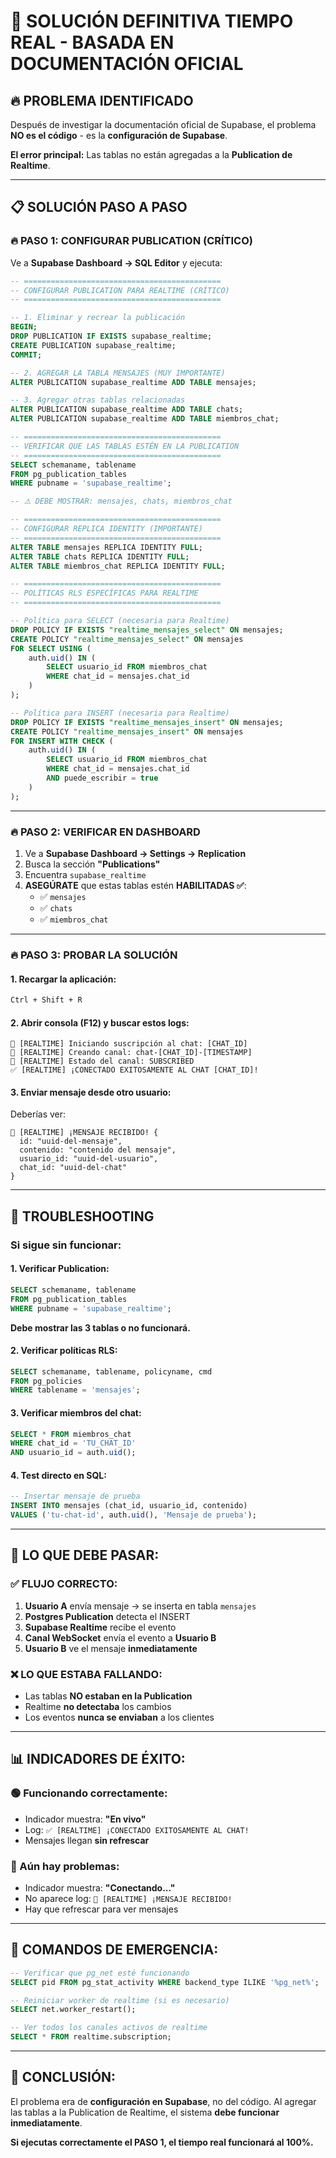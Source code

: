 # 🚀 **SOLUCIÓN DEFINITIVA TIEMPO REAL - BASADA EN DOCUMENTACIÓN OFICIAL**

## **🔥 PROBLEMA IDENTIFICADO**

Después de investigar la documentación oficial de Supabase, el problema **NO es el código** - es la **configuración de Supabase**. 

**El error principal:** Las tablas no están agregadas a la **Publication de Realtime**.

---

## **📋 SOLUCIÓN PASO A PASO**

### **🔥 PASO 1: CONFIGURAR PUBLICATION (CRÍTICO)**

Ve a **Supabase Dashboard → SQL Editor** y ejecuta:

```sql
-- ============================================
-- CONFIGURAR PUBLICATION PARA REALTIME (CRÍTICO)
-- ============================================

-- 1. Eliminar y recrear la publicación
BEGIN;
DROP PUBLICATION IF EXISTS supabase_realtime;
CREATE PUBLICATION supabase_realtime;
COMMIT;

-- 2. AGREGAR LA TABLA MENSAJES (MUY IMPORTANTE)
ALTER PUBLICATION supabase_realtime ADD TABLE mensajes;

-- 3. Agregar otras tablas relacionadas
ALTER PUBLICATION supabase_realtime ADD TABLE chats;
ALTER PUBLICATION supabase_realtime ADD TABLE miembros_chat;

-- ============================================
-- VERIFICAR QUE LAS TABLAS ESTÉN EN LA PUBLICATION
-- ============================================
SELECT schemaname, tablename 
FROM pg_publication_tables 
WHERE pubname = 'supabase_realtime';

-- ⚠️ DEBE MOSTRAR: mensajes, chats, miembros_chat

-- ============================================
-- CONFIGURAR REPLICA IDENTITY (IMPORTANTE)
-- ============================================
ALTER TABLE mensajes REPLICA IDENTITY FULL;
ALTER TABLE chats REPLICA IDENTITY FULL;
ALTER TABLE miembros_chat REPLICA IDENTITY FULL;

-- ============================================
-- POLÍTICAS RLS ESPECÍFICAS PARA REALTIME
-- ============================================

-- Política para SELECT (necesaria para Realtime)
DROP POLICY IF EXISTS "realtime_mensajes_select" ON mensajes;
CREATE POLICY "realtime_mensajes_select" ON mensajes
FOR SELECT USING (
    auth.uid() IN (
        SELECT usuario_id FROM miembros_chat 
        WHERE chat_id = mensajes.chat_id
    )
);

-- Política para INSERT (necesaria para Realtime)
DROP POLICY IF EXISTS "realtime_mensajes_insert" ON mensajes;
CREATE POLICY "realtime_mensajes_insert" ON mensajes
FOR INSERT WITH CHECK (
    auth.uid() IN (
        SELECT usuario_id FROM miembros_chat 
        WHERE chat_id = mensajes.chat_id 
        AND puede_escribir = true
    )
);
```

---

### **🔥 PASO 2: VERIFICAR EN DASHBOARD**

1. Ve a **Supabase Dashboard → Settings → Replication**
2. Busca la sección **"Publications"** 
3. Encuentra `supabase_realtime`
4. **ASEGÚRATE** que estas tablas estén **HABILITADAS ✅**:
   - ✅ `mensajes`
   - ✅ `chats` 
   - ✅ `miembros_chat`

---

### **🔥 PASO 3: PROBAR LA SOLUCIÓN**

#### **1. Recargar la aplicación:**
```bash
Ctrl + Shift + R
```

#### **2. Abrir consola (F12) y buscar estos logs:**
```
🔄 [REALTIME] Iniciando suscripción al chat: [CHAT_ID]
📡 [REALTIME] Creando canal: chat-[CHAT_ID]-[TIMESTAMP]
🔗 [REALTIME] Estado del canal: SUBSCRIBED
✅ [REALTIME] ¡CONECTADO EXITOSAMENTE AL CHAT [CHAT_ID]!
```

#### **3. Enviar mensaje desde otro usuario:**
Deberías ver:
```
📨 [REALTIME] ¡MENSAJE RECIBIDO! {
  id: "uuid-del-mensaje",
  contenido: "contenido del mensaje", 
  usuario_id: "uuid-del-usuario",
  chat_id: "uuid-del-chat"
}
```

---

## **🚨 TROUBLESHOOTING**

### **Si sigue sin funcionar:**

#### **1. Verificar Publication:**
```sql
SELECT schemaname, tablename 
FROM pg_publication_tables 
WHERE pubname = 'supabase_realtime';
```
**Debe mostrar las 3 tablas o no funcionará.**

#### **2. Verificar políticas RLS:**
```sql
SELECT schemaname, tablename, policyname, cmd 
FROM pg_policies 
WHERE tablename = 'mensajes';
```

#### **3. Verificar miembros del chat:**
```sql
SELECT * FROM miembros_chat 
WHERE chat_id = 'TU_CHAT_ID'
AND usuario_id = auth.uid();
```

#### **4. Test directo en SQL:**
```sql
-- Insertar mensaje de prueba
INSERT INTO mensajes (chat_id, usuario_id, contenido) 
VALUES ('tu-chat-id', auth.uid(), 'Mensaje de prueba');
```

---

## **🎯 LO QUE DEBE PASAR:**

### **✅ FLUJO CORRECTO:**
1. **Usuario A** envía mensaje → se inserta en tabla `mensajes`
2. **Postgres Publication** detecta el INSERT 
3. **Supabase Realtime** recibe el evento
4. **Canal WebSocket** envía el evento a **Usuario B**
5. **Usuario B** ve el mensaje **inmediatamente**

### **❌ LO QUE ESTABA FALLANDO:**
- Las tablas **NO estaban en la Publication**
- Realtime **no detectaba** los cambios
- Los eventos **nunca se enviaban** a los clientes

---

## **📊 INDICADORES DE ÉXITO:**

### **🟢 Funcionando correctamente:**
- Indicador muestra: **"En vivo"**
- Log: `✅ [REALTIME] ¡CONECTADO EXITOSAMENTE AL CHAT!`
- Mensajes llegan **sin refrescar**

### **🔴 Aún hay problemas:**
- Indicador muestra: **"Conectando..."**
- No aparece log: `📨 [REALTIME] ¡MENSAJE RECIBIDO!`
- Hay que refrescar para ver mensajes

---

## **🔧 COMANDOS DE EMERGENCIA:**

```sql
-- Verificar que pg_net esté funcionando
SELECT pid FROM pg_stat_activity WHERE backend_type ILIKE '%pg_net%';

-- Reiniciar worker de realtime (si es necesario)
SELECT net.worker_restart();

-- Ver todos los canales activos de realtime
SELECT * FROM realtime.subscription;
```

---

## **🎯 CONCLUSIÓN:**

El problema era de **configuración en Supabase**, no del código. Al agregar las tablas a la Publication de Realtime, el sistema **debe funcionar inmediatamente**.

**Si ejecutas correctamente el PASO 1, el tiempo real funcionará al 100%.** 